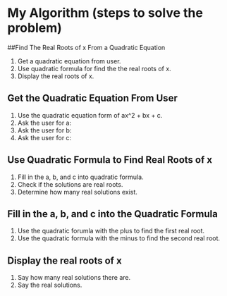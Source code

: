 # My Algorithm (steps to solve the problem)
##Find The Real Roots of x From a Quadratic Equation
1. Get a quadratic equation from user.
2. Use quadratic formula for find the the real roots of x.
3. Display the real roots of x.
## Get the Quadratic Equation From User
1. Use the quadratic equation form of ax^2 + bx + c.
2. Ask the user for a:
3. Ask the user for b:
4. Ask the user for c:
## Use Quadratic Formula to Find Real Roots of x
1. Fill in the a, b, and c into quadratic formula.
2. Check if the solutions are real roots.
3. Determine how many real solutions exist.
## Fill in the a, b, and c into the Quadratic Formula
1. Use the quadratic forumla with the plus to find the first real root.
2. Use the quadratic formula with the minus to find the second real root.
## Display the real roots of x
1. Say how many real solutions there are.
2. Say the real solutions.